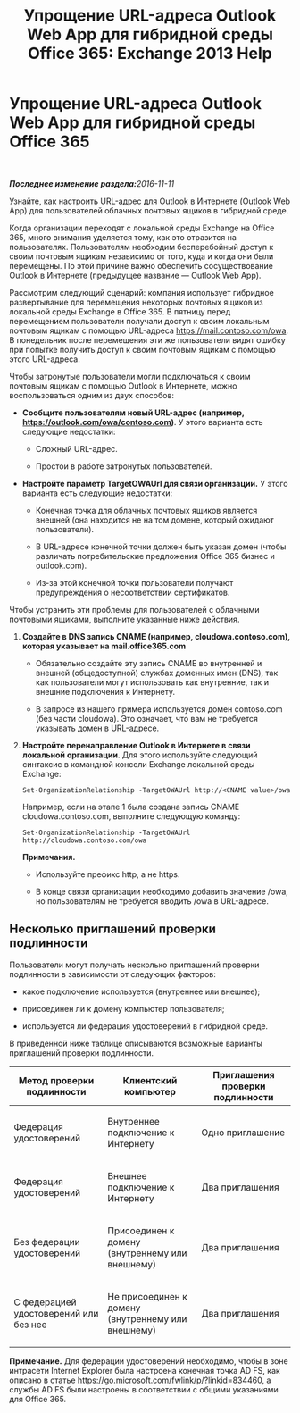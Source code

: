 ﻿---
title: 'Упрощение URL-адреса Outlook Web App для гибридной среды Office 365: Exchange 2013 Help'
TOCTitle: Упрощение URL-адреса Outlook Web App для гибридной среды Office 365
ms:assetid: 19449aee-3796-4298-90c6-c7579b8d2f7a
ms:mtpsurl: https://technet.microsoft.com/ru-ru/library/Mt791749(v=EXCHG.150)
ms:contentKeyID: 74259171
ms.date: 01/11/2018
mtps_version: v=EXCHG.150
ms.translationtype: HT
---

# Упрощение URL-адреса Outlook Web App для гибридной среды Office 365

 

_<strong>Последнее изменение раздела:</strong>2016-11-11_

Узнайте, как настроить URL-адрес для Outlook в Интернете (Outlook Web App) для пользователей облачных почтовых ящиков в гибридной среде.

Когда организации переходят с локальной среды Exchange на Office 365, много внимания уделяется тому, как это отразится на пользователях. Пользователям необходим бесперебойный доступ к своим почтовым ящикам независимо от того, куда и когда они были перемещены. По этой причине важно обеспечить сосуществование Outlook в Интернете (предыдущее название — Outlook Web App).

Рассмотрим следующий сценарий: компания использует гибридное развертывание для перемещения некоторых почтовых ящиков из локальной среды Exchange в Office 365. В пятницу перед перемещением пользователи получали доступ к своим локальным почтовым ящикам с помощью URL-адреса https://mail.contoso.com/owa. В понедельник после перемещения эти же пользователи видят ошибку при попытке получить доступ к своим почтовым ящикам с помощью этого URL-адреса.

Чтобы затронутые пользователи могли подключаться к своим почтовым ящикам с помощью Outlook в Интернете, можно воспользоваться одним из двух способов:

  - **Сообщите пользователям новый URL-адрес (например, https://outlook.com/owa/contoso.com)**. У этого варианта есть следующие недостатки:
    
      - Сложный URL-адрес.
    
      - Простои в работе затронутых пользователей.

  - **Настройте параметр TargetOWAUrl для связи организации.** У этого варианта есть следующие недостатки:
    
      - Конечная точка для облачных почтовых ящиков является внешней (она находится не на том домене, который ожидают пользователи).
    
      - В URL-адресе конечной точки должен быть указан домен (чтобы различать потребительские предложения Office 365 бизнес и outlook.com).
    
      - Из-за этой конечной точки пользователи получают предупреждения о несоответствии сертификатов.

Чтобы устранить эти проблемы для пользователей с облачными почтовыми ящиками, выполните указанные ниже действия.

1.  **Создайте в DNS запись CNAME (например, cloudowa.contoso.com), которая указывает на mail.office365.com**
    
      - Обязательно создайте эту запись CNAME во внутренней и внешней (общедоступной) службах доменных имен (DNS), так как пользователи могут использовать как внутренние, так и внешние подключения к Интернету.
    
      - В запросе из нашего примера используется домен contoso.com (без части cloudowa). Это означает, что вам не требуется указывать домен в URL-адресе.

2.  **Настройте перенаправление Outlook в Интернете в связи локальной организации**. Для этого используйте следующий синтаксис в командной консоли Exchange локальной среды Exchange:
    
        Set-OrganizationRelationship -TargetOWAUrl http://<CNAME value>/owa
    
    Например, если на этапе 1 была создана запись CNAME cloudowa.contoso.com, выполните следующую команду:
    
        Set-OrganizationRelationship -TargetOWAUrl http://cloudowa.contoso.com/owa
    
    **Примечания.**
    
      - Используйте префикс http, а не https.
    
      - В конце связи организации необходимо добавить значение /owa, но пользователям не требуется вводить /owa в URL-адресе.

## Несколько приглашений проверки подлинности

Пользователи могут получать несколько приглашений проверки подлинности в зависимости от следующих факторов:

  - какое подключение используется (внутреннее или внешнее);

  - присоединен ли к домену компьютер пользователя;

  - используется ли федерация удостоверений в гибридной среде.

В приведенной ниже таблице описываются возможные варианты приглашений проверки подлинности.


<table>
<colgroup>
<col style="width: 33%" />
<col style="width: 33%" />
<col style="width: 33%" />
</colgroup>
<thead>
<tr class="header">
<th>Метод проверки подлинности</th>
<th>Клиентский компьютер</th>
<th>Приглашения проверки подлинности</th>
</tr>
</thead>
<tbody>
<tr class="odd">
<td><p>Федерация удостоверений</p></td>
<td><p>Внутреннее подключение к Интернету</p></td>
<td><p>Одно приглашение</p></td>
</tr>
<tr class="even">
<td><p>Федерация удостоверений</p></td>
<td><p>Внешнее подключение к Интернету</p></td>
<td><p>Два приглашения</p></td>
</tr>
<tr class="odd">
<td><p>Без федерации удостоверений</p></td>
<td><p>Присоединен к домену (внутреннему или внешнему)</p></td>
<td><p>Два приглашения</p></td>
</tr>
<tr class="even">
<td><p>С федерацией удостоверений или без нее</p></td>
<td><p>Не присоединен к домену (внутреннему или внешнему)</p></td>
<td><p>Два приглашения</p></td>
</tr>
</tbody>
</table>


**Примечание.** Для федерации удостоверений необходимо, чтобы в зоне интрасети Internet Explorer была настроена конечная точка AD FS, как описано в статье <https://go.microsoft.com/fwlink/p/?linkid=834460>, а службы AD FS были настроены в соответствии с общими указаниями для Office 365.

